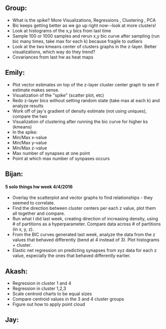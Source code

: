 ## Group:
  * What is the spike? More Visualizations,
                     Regressions ,
                     Clustering ,
                     PCA
  * Bic keeps getting better as we go up right now--look at more clusters!
  * Look at histograms of the x,y bics from last time
  * Sample 100 or 1000 samples and rerun x,y bic curve after sampling (run bic many times, take max for each k)
    because fragile to outliers
  * Look at the two kmeans center of clusters graphs in the z-layer. Better visualizations, which way do they trend?
  * Covariances from last hw as heat maps

## Emily:
  * Plot vector estimates on top of the z-layer cluster center graph to see if estimate makes sense.
  * Visualization of the "spike" (scatter plot, etc)
  * Redo z-layer bics without setting random state (take max at each k) and analyze results
  * Work off of jay's gradient of density estimate (not using uniques), compare the two
  * Visualization of clustering after running the bic curve for higher ks (kmeans)
  * In the spike:
   * Min/Max x-value
   * Min/Max y-value
   * Min/Max z-value
   * Max number of synapses at one point
   * Point at which max number of synpases occurs

## Bijan:
#### 5 solo things hw week 4/4/2016
  * Overlay the scatterplot and vector graphs to find relationships - they seemed to correlate.
  * Find the direction between cluster centers per each z value, plot them all together and compare.
  * Run what I did last week, creating direction of increasing density, using # of partitions as a hyperparameter. Compare data across # of partitions (in x, y, z).
  * From the BIC curves generated last week, analyze the data from the z values that behaved differently (bend at 4 instead of 3). Plot histograms + cluster.
  * Elastic net regression on predicting synapses from xyz data for each z value, especially the ones that behaved differently earlier.

## Akash:
  * Regression in cluster 1 and 4
  * Regression in cluster 1,2,3
  * Scale centroid charts to be equal sizes
  * Compare centroid values in the 3 and 4 cluster groups
  * Figure out how to apply point cloud
  
  

## Jay:
